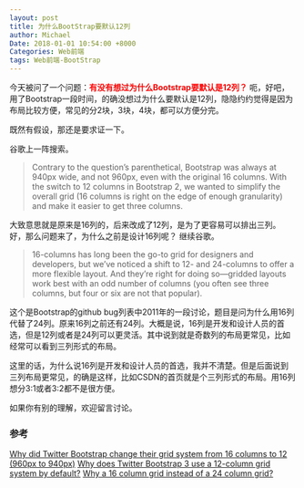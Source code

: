 ```yaml
---
layout: post
title: 为什么BootStrap要默认12列
author: Michael
Date: 2018-01-01 10:54:00 +8000
Categories: Web前端
tags: Web前端-BootStrap
---
```


今天被问了一个问题：<span style="font-weight:bold;color:red;">有没有想过为什么Bootstrap要默认是12列？</span>
呃，好吧，用了Bootstrap一段时间，的确没想过为什么要默认是12列，隐隐约约觉得是因为布局比较方便，常见的分2块，3块，4块，都可以方便分完。

既然有假设，那还是要求证一下。

谷歌上一阵搜索。

>Contrary to the question’s parenthetical, Bootstrap was always at 940px wide, and not 960px, even with the original 16 columns. With the switch to 12 columns in Bootstrap 2, we wanted to simplify the overall grid (16 columns is right on the edge of enough granularity) and make it easier to get three columns.

大致意思就是原来是16列的，后来改成了12列，是为了更容易可以排出三列。 
好，那么问题来了，为什么之前是设计16列呢？ 
继续谷歌。

>16-columns has long been the go-to grid for designers and developers, but we’ve noticed a shift to 12- and 24-columns to offer a more flexible layout. And they’re right for doing so—gridded layouts work best with an odd number of columns (you often see three columns, but four or six are not that popular).

这个是Bootstrap的github bug列表中2011年的一段讨论，题目是问为什么用16列代替了24列。原来16列之前还有24列。大概是说，16列是开发和设计人员的首选，但是12列或者是24列可以更灵活。其中说到就是奇数列的布局更常见，比如经常可以看到三列形式的布局。

这里的话，为什么说16列是开发和设计人员的首选，我并不清楚。但是后面说到三列布局更常见，的确是这样，比如CSDN的首页就是个三列形式的布局。用16列想分3:1或者3:2都不是很方便。

如果你有别的理解，欢迎留言讨论。

### 参考
[Why did Twitter Bootstrap change their grid system from 16 columns to 12 (960px to 940px)](http://www.quora.com/Why-did-Twitter-Bootstrap-change-their-grid-system-from-16-columns-to-12-960px-to-940px)
[Why does Twitter Bootstrap 3 use a 12-column grid system by default?](http://www.quora.com/Why-does-Twitter-Bootstrap-3-use-a-12-column-grid-system-by-default)
[Why a 16 column grid instead of a 24 column grid?](https://github.com/twbs/bootstrap/issues/93)

